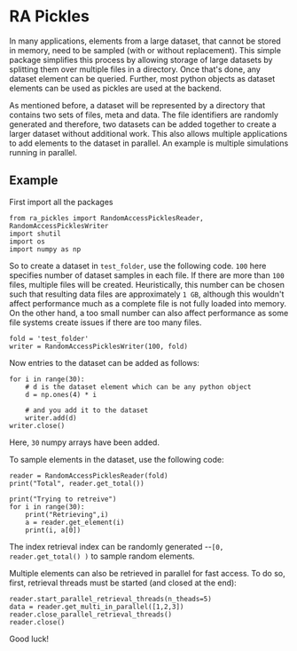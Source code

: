 # RA Pickles
In many applications, elements from a large dataset, that cannot be stored in memory, need
to be sampled (with or without replacement). This simple package simplifies this process
by allowing storage of large datasets by splitting them over multiple files in a directory.
Once that's done, any dataset element can be queried. Further, most python objects as dataset elements can be used as pickles are used at the backend.


As mentioned before, a dataset will be represented by a directory that contains
two sets of files, meta and data. The file identifiers are randomly generated and therefore,
two datasets can be added together to create a larger dataset without additional work.
This also allows multiple applications to add elements to the dataset in parallel. An example
is multiple simulations running in parallel.

## Example
First import all the packages
```
from ra_pickles import RandomAccessPicklesReader, RandomAccessPicklesWriter
import shutil
import os
import numpy as np
```

So to create a dataset in `test_folder`, use the following code. `100` here
specifies number of dataset samples in each file. If there are more than `100`
files, multiple files will be created. Heuristically, this number can be chosen
such that resulting data files are approximately `1 GB`, although this wouldn't
affect performance much as a complete file is not fully loaded into memory. 
On the other hand, a too small number can also affect performance as some file
systems create issues if there are too many files.
```
fold = 'test_folder'
writer = RandomAccessPicklesWriter(100, fold)
```

Now entries to the dataset can be added as follows:
```
for i in range(30):
    # d is the dataset element which can be any python object
    d = np.ones(4) * i
    
    # and you add it to the dataset
    writer.add(d)
writer.close()
```
Here, `30` numpy arrays have been added. 

To sample elements in the dataset, use the following code:
```
reader = RandomAccessPicklesReader(fold)
print("Total", reader.get_total())

print("Trying to retreive")
for i in range(30):
    print("Retrieving",i)
    a = reader.get_element(i)
    print(i, a[0])
```
The index retrieval index can be randomly generated --`[0, reader.get_total() )`
to sample random elements.

Multiple elements can also be retrieved in parallel for fast access. To do so, first,
retrieval threads must be started (and closed at the end):
```
reader.start_parallel_retrieval_threads(n_theads=5)
data = reader.get_multi_in_parallel([1,2,3])
reader.close_parallel_retrieval_threads()
reader.close()
```

Good luck!

